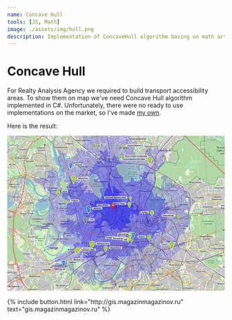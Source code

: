 ```yaml
---
name: Concave Hull
tools: [JS, Math]
image: ./assets/img/hull.png
description: Implementation of ConcaveHull algorithm basing on math article.
---
```


# Concave Hull

For Realty Analysis Agency we required to build transport accessibility areas. 
To show them on map we've need Concave Hull algorithm implemented in C#. 
Unfortunately, there were no ready to use implementations on the market, so I've made [my own](https://github.com/nredko/ConcaveHull).

Here is the result:

![](./assets/img/feat-rasa.jpg)


<p class="text-center">
{% include button.html link="http://gis.magazinmagazinov.ru" text="gis.magazinmagazinov.ru" %}
</p>